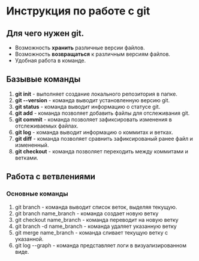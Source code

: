 # Инструкция по работе с git

## Для чего нужен git.

* Возможность **хранить** различные версии файлов.
* Возможность **возвращаться** к различным версиям файлов.
* Удобная работа в команде.

## Базывые команды 

1. **git init** - выполняет создание локального репозитория в папке.
2. **git --version** - команда выводит установленную версию git.
3. **git status** - команда выводит информацию о статусе git.
4. **git add** - команда позволяет добавить файлы для отслеживания git.
5. **git commit** - команда позволяет зафиксировать изменения в отслеживаемых файлах.
6. **git log** - команда выводит информацию о коммитах и ветках.
7. **git diff** - команда позволяет сравнить зафиксированый ранее файл и измененный. 
8. **git checkout** - команда позволяет переходить между коммитами и ветками.

## Работа с ветвлениями

### Основные команды

1. git branch - команда выводит список веток, выделяя текущую. 
2. git branch name_branch - команда создает новую ветку
3. git checkout name_branch - команда переводит на новую ветку
4. git branch -d name_branch - команда удаляет указанную ветку
5. git merge name_branch - команда сливает текущую ветку с указанной.
6. git log --graph - команда представляет логи в визуализированном виде.
